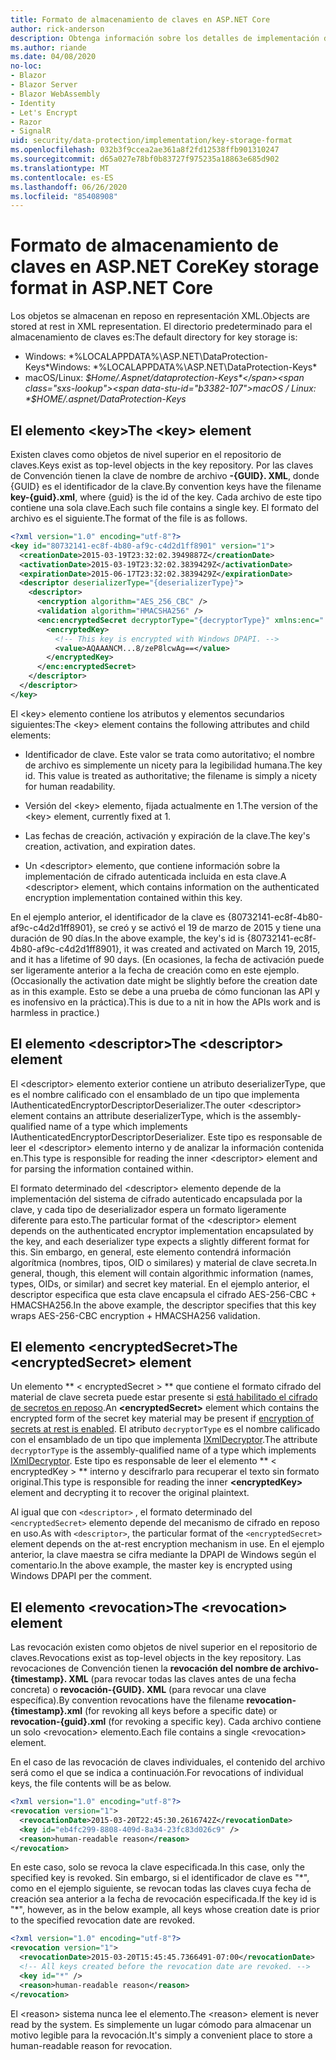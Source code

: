 ```yaml
---
title: Formato de almacenamiento de claves en ASP.NET Core
author: rick-anderson
description: Obtenga información sobre los detalles de implementación del formato de almacenamiento de la clave de protección de datos ASP.NET Core.
ms.author: riande
ms.date: 04/08/2020
no-loc:
- Blazor
- Blazor Server
- Blazor WebAssembly
- Identity
- Let's Encrypt
- Razor
- SignalR
uid: security/data-protection/implementation/key-storage-format
ms.openlocfilehash: 032b3f9ccea2ae361a8f2fd12538ffb901310247
ms.sourcegitcommit: d65a027e78bf0b83727f975235a18863e685d902
ms.translationtype: MT
ms.contentlocale: es-ES
ms.lasthandoff: 06/26/2020
ms.locfileid: "85408908"
---
```

# <a name="key-storage-format-in-aspnet-core"></a><span data-ttu-id="b3382-103">Formato de almacenamiento de claves en ASP.NET Core</span><span class="sxs-lookup"><span data-stu-id="b3382-103">Key storage format in ASP.NET Core</span></span>

<a name="data-protection-implementation-key-storage-format"></a>

<span data-ttu-id="b3382-104">Los objetos se almacenan en reposo en representación XML.</span><span class="sxs-lookup"><span data-stu-id="b3382-104">Objects are stored at rest in XML representation.</span></span> <span data-ttu-id="b3382-105">El directorio predeterminado para el almacenamiento de claves es:</span><span class="sxs-lookup"><span data-stu-id="b3382-105">The default directory for key storage is:</span></span>

* <span data-ttu-id="b3382-106">Windows: \*%LOCALAPPDATA%\ASP.NET\DataProtection-Keys\*</span><span class="sxs-lookup"><span data-stu-id="b3382-106">Windows: \*%LOCALAPPDATA%\ASP.NET\DataProtection-Keys\*</span></span>
* <span data-ttu-id="b3382-107">macOS/Linux: *$Home/.Aspnet/dataprotection-Keys*</span><span class="sxs-lookup"><span data-stu-id="b3382-107">macOS / Linux: *$HOME/.aspnet/DataProtection-Keys*</span></span>

## <a name="the-key-element"></a><span data-ttu-id="b3382-108">El elemento \<key></span><span class="sxs-lookup"><span data-stu-id="b3382-108">The \<key> element</span></span>

<span data-ttu-id="b3382-109">Existen claves como objetos de nivel superior en el repositorio de claves.</span><span class="sxs-lookup"><span data-stu-id="b3382-109">Keys exist as top-level objects in the key repository.</span></span> <span data-ttu-id="b3382-110">Por las claves de Convención tienen la clave de nombre de archivo **-{GUID}. XML**, donde {GUID} es el identificador de la clave.</span><span class="sxs-lookup"><span data-stu-id="b3382-110">By convention keys have the filename **key-{guid}.xml**, where {guid} is the id of the key.</span></span> <span data-ttu-id="b3382-111">Cada archivo de este tipo contiene una sola clave.</span><span class="sxs-lookup"><span data-stu-id="b3382-111">Each such file contains a single key.</span></span> <span data-ttu-id="b3382-112">El formato del archivo es el siguiente.</span><span class="sxs-lookup"><span data-stu-id="b3382-112">The format of the file is as follows.</span></span>

```xml
<?xml version="1.0" encoding="utf-8"?>
<key id="80732141-ec8f-4b80-af9c-c4d2d1ff8901" version="1">
  <creationDate>2015-03-19T23:32:02.3949887Z</creationDate>
  <activationDate>2015-03-19T23:32:02.3839429Z</activationDate>
  <expirationDate>2015-06-17T23:32:02.3839429Z</expirationDate>
  <descriptor deserializerType="{deserializerType}">
    <descriptor>
      <encryption algorithm="AES_256_CBC" />
      <validation algorithm="HMACSHA256" />
      <enc:encryptedSecret decryptorType="{decryptorType}" xmlns:enc="...">
        <encryptedKey>
          <!-- This key is encrypted with Windows DPAPI. -->
          <value>AQAAANCM...8/zeP8lcwAg==</value>
        </encryptedKey>
      </enc:encryptedSecret>
    </descriptor>
  </descriptor>
</key>
```

<span data-ttu-id="b3382-113">El \<key> elemento contiene los atributos y elementos secundarios siguientes:</span><span class="sxs-lookup"><span data-stu-id="b3382-113">The \<key> element contains the following attributes and child elements:</span></span>

* <span data-ttu-id="b3382-114">Identificador de clave. Este valor se trata como autoritativo; el nombre de archivo es simplemente un nicety para la legibilidad humana.</span><span class="sxs-lookup"><span data-stu-id="b3382-114">The key id. This value is treated as authoritative; the filename is simply a nicety for human readability.</span></span>

* <span data-ttu-id="b3382-115">Versión del \<key> elemento, fijada actualmente en 1.</span><span class="sxs-lookup"><span data-stu-id="b3382-115">The version of the \<key> element, currently fixed at 1.</span></span>

* <span data-ttu-id="b3382-116">Las fechas de creación, activación y expiración de la clave.</span><span class="sxs-lookup"><span data-stu-id="b3382-116">The key's creation, activation, and expiration dates.</span></span>

* <span data-ttu-id="b3382-117">Un \<descriptor> elemento, que contiene información sobre la implementación de cifrado autenticada incluida en esta clave.</span><span class="sxs-lookup"><span data-stu-id="b3382-117">A \<descriptor> element, which contains information on the authenticated encryption implementation contained within this key.</span></span>

<span data-ttu-id="b3382-118">En el ejemplo anterior, el identificador de la clave es {80732141-ec8f-4b80-af9c-c4d2d1ff8901}, se creó y se activó el 19 de marzo de 2015 y tiene una duración de 90 días.</span><span class="sxs-lookup"><span data-stu-id="b3382-118">In the above example, the key's id is {80732141-ec8f-4b80-af9c-c4d2d1ff8901}, it was created and activated on March 19, 2015, and it has a lifetime of 90 days.</span></span> <span data-ttu-id="b3382-119">(En ocasiones, la fecha de activación puede ser ligeramente anterior a la fecha de creación como en este ejemplo.</span><span class="sxs-lookup"><span data-stu-id="b3382-119">(Occasionally the activation date might be slightly before the creation date as in this example.</span></span> <span data-ttu-id="b3382-120">Esto se debe a una prueba de cómo funcionan las API y es inofensivo en la práctica).</span><span class="sxs-lookup"><span data-stu-id="b3382-120">This is due to a nit in how the APIs work and is harmless in practice.)</span></span>

## <a name="the-descriptor-element"></a><span data-ttu-id="b3382-121">El elemento \<descriptor></span><span class="sxs-lookup"><span data-stu-id="b3382-121">The \<descriptor> element</span></span>

<span data-ttu-id="b3382-122">El \<descriptor> elemento exterior contiene un atributo deserializerType, que es el nombre calificado con el ensamblado de un tipo que implementa IAuthenticatedEncryptorDescriptorDeserializer.</span><span class="sxs-lookup"><span data-stu-id="b3382-122">The outer \<descriptor> element contains an attribute deserializerType, which is the assembly-qualified name of a type which implements IAuthenticatedEncryptorDescriptorDeserializer.</span></span> <span data-ttu-id="b3382-123">Este tipo es responsable de leer el \<descriptor> elemento interno y de analizar la información contenida en.</span><span class="sxs-lookup"><span data-stu-id="b3382-123">This type is responsible for reading the inner \<descriptor> element and for parsing the information contained within.</span></span>

<span data-ttu-id="b3382-124">El formato determinado del \<descriptor> elemento depende de la implementación del sistema de cifrado autenticado encapsulada por la clave, y cada tipo de deserializador espera un formato ligeramente diferente para esto.</span><span class="sxs-lookup"><span data-stu-id="b3382-124">The particular format of the \<descriptor> element depends on the authenticated encryptor implementation encapsulated by the key, and each deserializer type expects a slightly different format for this.</span></span> <span data-ttu-id="b3382-125">Sin embargo, en general, este elemento contendrá información algorítmica (nombres, tipos, OID o similares) y material de clave secreta.</span><span class="sxs-lookup"><span data-stu-id="b3382-125">In general, though, this element will contain algorithmic information (names, types, OIDs, or similar) and secret key material.</span></span> <span data-ttu-id="b3382-126">En el ejemplo anterior, el descriptor especifica que esta clave encapsula el cifrado AES-256-CBC + HMACSHA256.</span><span class="sxs-lookup"><span data-stu-id="b3382-126">In the above example, the descriptor specifies that this key wraps AES-256-CBC encryption + HMACSHA256 validation.</span></span>

## <a name="the-encryptedsecret-element"></a><span data-ttu-id="b3382-127">El elemento \<encryptedSecret></span><span class="sxs-lookup"><span data-stu-id="b3382-127">The \<encryptedSecret> element</span></span>

<span data-ttu-id="b3382-128">Un elemento \*\* &lt; encryptedSecret &gt; \*\* que contiene el formato cifrado del material de clave secreta puede estar presente si [está habilitado el cifrado de secretos en reposo](xref:security/data-protection/implementation/key-encryption-at-rest).</span><span class="sxs-lookup"><span data-stu-id="b3382-128">An **&lt;encryptedSecret&gt;** element which contains the encrypted form of the secret key material may be present if [encryption of secrets at rest is enabled](xref:security/data-protection/implementation/key-encryption-at-rest).</span></span> <span data-ttu-id="b3382-129">El atributo `decryptorType` es el nombre calificado con el ensamblado de un tipo que implementa [IXmlDecryptor](/dotnet/api/microsoft.aspnetcore.dataprotection.xmlencryption.ixmldecryptor).</span><span class="sxs-lookup"><span data-stu-id="b3382-129">The attribute `decryptorType` is the assembly-qualified name of a type which implements [IXmlDecryptor](/dotnet/api/microsoft.aspnetcore.dataprotection.xmlencryption.ixmldecryptor).</span></span> <span data-ttu-id="b3382-130">Este tipo es responsable de leer el elemento \*\* &lt; encryptedKey &gt; \*\* interno y descifrarlo para recuperar el texto sin formato original.</span><span class="sxs-lookup"><span data-stu-id="b3382-130">This type is responsible for reading the inner **&lt;encryptedKey&gt;** element and decrypting it to recover the original plaintext.</span></span>

<span data-ttu-id="b3382-131">Al igual que con `<descriptor>` , el formato determinado del `<encryptedSecret>` elemento depende del mecanismo de cifrado en reposo en uso.</span><span class="sxs-lookup"><span data-stu-id="b3382-131">As with `<descriptor>`, the particular format of the `<encryptedSecret>` element depends on the at-rest encryption mechanism in use.</span></span> <span data-ttu-id="b3382-132">En el ejemplo anterior, la clave maestra se cifra mediante la DPAPI de Windows según el comentario.</span><span class="sxs-lookup"><span data-stu-id="b3382-132">In the above example, the master key is encrypted using Windows DPAPI per the comment.</span></span>

## <a name="the-revocation-element"></a><span data-ttu-id="b3382-133">El elemento \<revocation></span><span class="sxs-lookup"><span data-stu-id="b3382-133">The \<revocation> element</span></span>

<span data-ttu-id="b3382-134">Las revocación existen como objetos de nivel superior en el repositorio de claves.</span><span class="sxs-lookup"><span data-stu-id="b3382-134">Revocations exist as top-level objects in the key repository.</span></span> <span data-ttu-id="b3382-135">Las revocaciones de Convención tienen la **revocación del nombre de archivo-{timestamp}. XML** (para revocar todas las claves antes de una fecha concreta) o **revocación-{GUID}. XML** (para revocar una clave específica).</span><span class="sxs-lookup"><span data-stu-id="b3382-135">By convention revocations have the filename **revocation-{timestamp}.xml** (for revoking all keys before a specific date) or **revocation-{guid}.xml** (for revoking a specific key).</span></span> <span data-ttu-id="b3382-136">Cada archivo contiene un solo \<revocation> elemento.</span><span class="sxs-lookup"><span data-stu-id="b3382-136">Each file contains a single \<revocation> element.</span></span>

<span data-ttu-id="b3382-137">En el caso de las revocación de claves individuales, el contenido del archivo será como el que se indica a continuación.</span><span class="sxs-lookup"><span data-stu-id="b3382-137">For revocations of individual keys, the file contents will be as below.</span></span>

```xml
<?xml version="1.0" encoding="utf-8"?>
<revocation version="1">
  <revocationDate>2015-03-20T22:45:30.2616742Z</revocationDate>
  <key id="eb4fc299-8808-409d-8a34-23fc83d026c9" />
  <reason>human-readable reason</reason>
</revocation>
```

<span data-ttu-id="b3382-138">En este caso, solo se revoca la clave especificada.</span><span class="sxs-lookup"><span data-stu-id="b3382-138">In this case, only the specified key is revoked.</span></span> <span data-ttu-id="b3382-139">Sin embargo, si el identificador de clave es "\*", como en el ejemplo siguiente, se revocan todas las claves cuya fecha de creación sea anterior a la fecha de revocación especificada.</span><span class="sxs-lookup"><span data-stu-id="b3382-139">If the key id is "\*", however, as in the below example, all keys whose creation date is prior to the specified revocation date are revoked.</span></span>

```xml
<?xml version="1.0" encoding="utf-8"?>
<revocation version="1">
  <revocationDate>2015-03-20T15:45:45.7366491-07:00</revocationDate>
  <!-- All keys created before the revocation date are revoked. -->
  <key id="*" />
  <reason>human-readable reason</reason>
</revocation>
```

<span data-ttu-id="b3382-140">El \<reason> sistema nunca lee el elemento.</span><span class="sxs-lookup"><span data-stu-id="b3382-140">The \<reason> element is never read by the system.</span></span> <span data-ttu-id="b3382-141">Es simplemente un lugar cómodo para almacenar un motivo legible para la revocación.</span><span class="sxs-lookup"><span data-stu-id="b3382-141">It's simply a convenient place to store a human-readable reason for revocation.</span></span>
